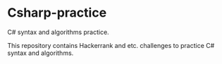 # Csharp-practice
C# syntax and algorithms practice.

This repository contains Hackerrank and etc. challenges to practice C# syntax and algorithms.
